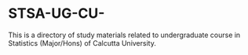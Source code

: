 # STSA-UG-CU-
This is a directory of study materials related to undergraduate course in Statistics (Major/Hons) of Calcutta University. 
